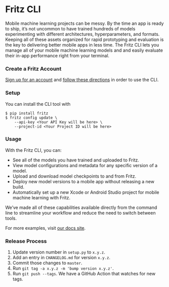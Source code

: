 # Fritz CLI

Mobile machine learning projects can be messy. By the time an app is ready to ship, it’s not uncommon to have trained hundreds of models experimenting with different architectures, hyperparameters, and formats. Keeping all of these assets organized for rapid prototyping and evaluation is the key to delivering better mobile apps in less time. The Fritz CLI lets you manage all of your mobile machine learning models and and easily evaluate their in-app performance right from your terminal.

### Create a Fritz Account

[Sign up for an account](https://app.fritz.ai/register) and [follow these directions](https://docs.fritz.ai/cli/index.html#install) in order to use the CLI.

### Setup

You can install the CLI tool with

```
$ pip install fritz
$ fritz config update \
    --api-key <Your API Key will be here> \
    --project-id <Your Project ID will be here>
```

### Usage

With the Fritz CLI, you can:

- See all of the models you have trained and uploaded to Fritz.
- View model configurations and metadata for any specific version of a model.
- Upload and download model checkpoints to and from Fritz.
- Deploy new model versions to a mobile app without releasing a new build.
- Automatically set up a new Xcode or Android Studio project for mobile machine learning with Fritz.

We’ve made all of these capabilities available directly from the command line to streamline your workflow and reduce the need to switch between tools.

For more examples, visit [our docs site](https://docs.fritz.ai/cli/index.html).

### Release Process

1. Update version number in `setup.py` to `x.y.z`.
1. Add an entry in `CHANGELOG.md` for version `x.y.z`.
1. Commit those changes to `master`.
1. Run `git tag -a x.y.z -m 'bump version x.y.z'`.
1. Run `git push --tags`. We have a GitHub Action that watches for new tags.
